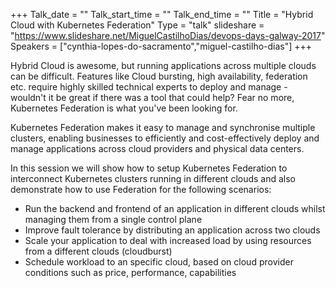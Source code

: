 +++
Talk_date = ""
Talk_start_time = ""
Talk_end_time = ""
Title = "Hybrid Cloud with Kubernetes Federation"
Type = "talk"
slideshare = "https://www.slideshare.net/MiguelCastilhoDias/devops-days-galway-2017"
Speakers = ["cynthia-lopes-do-sacramento","miguel-castilho-dias"]
+++

<p>Hybrid Cloud is awesome, but running applications across multiple clouds can be difficult. Features like Cloud bursting, high availability, federation etc. require highly skilled technical experts to deploy and manage - wouldn't it be great if there was a tool that could help? Fear no more, Kubernetes Federation is what you've been looking for.</p>

<p>Kubernetes Federation makes it easy to manage and synchronise multiple clusters, enabling businesses to efficiently and cost-effectively deploy and manage applications across cloud providers and physical data centers.</p>

<p>In this session we will show how to setup Kubernetes Federation to interconnect Kubernetes clusters running in different clouds and  also demonstrate how to use Federation for the following scenarios:</p>
<ul>
  <li>Run the backend and frontend of an application in different clouds whilst managing them from a single control plane</li>
  <li>Improve fault tolerance by distributing an application across two clouds</li>
  <li>Scale your application to deal with increased load by using resources from a different clouds (cloudburst)</li>
  <li>Schedule workload to an specific cloud, based on cloud provider conditions such as price, performance, capabilities</li>
</ul>
